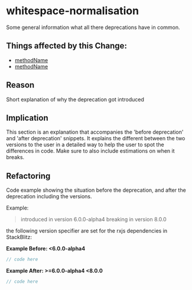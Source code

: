 <!-- ruid-groups

- master: 
  - /tree/master/whitespace-normalisation/crawled.ts#L12
  - /tree/master/whitespace-normalisation/crawled.ts#L18
  - /tree/master/whitespace-normalisation/crawled.ts#L24

ruid-groups -->




# whitespace-normalisation

Some general information what all there deprecations have in common.

## Things affected by this Change:
- [methodName](url)
- [methodName](url)

## Reason
Short explanation of why the deprecation got introduced

## Implication
This section is an explanation that accompanies the 'before deprecation' and 'after deprecation' snippets.
It explains the different between the two versions to the user in a detailed way to help the user to spot the differences in code.
Make sure to also include estimations on when it breaks.

## Refactoring
Code example showing the situation before the deprecation, and after the deprecation including the versions.

Example:

> introduced in version 6.0.0-alpha4
> breaking in version 8.0.0

the following version specifier are set for the rxjs dependencies in StackBlitz:

**Example Before: <6.0.0-alpha4**
```ts
// code here
```

**Example After: >=6.0.0-alpha4 <8.0.0**
```ts
// code here
```
